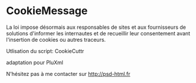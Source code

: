 CookieMessage
=========

La loi impose désormais aux responsables de sites et aux fournisseurs de solutions d'informer les internautes et de recueillir leur consentement avant l'insertion de cookies ou autres traceurs. 

Utlisation du script: CookieCuttr

adaptation pour PluXml


N'hésitez pas à me contacter sur http://psd-html.fr
